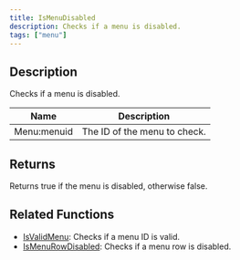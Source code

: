```yaml
---
title: IsMenuDisabled
description: Checks if a menu is disabled.
tags: ["menu"]
---
```


<VersionWarn version='omp v1.1.0.2612' />

## Description

Checks if a menu is disabled.

| Name     | Description                                                 |
| -------- | ----------------------------------------------------------- |
| Menu:menuid | The ID of the menu to check.       |

## Returns

Returns true if the menu is disabled, otherwise false.

## Related Functions

- [IsValidMenu](IsValidMenu): Checks if a menu ID is valid.
- [IsMenuRowDisabled](IsMenuRowDisabled): Checks if a menu row is disabled.
